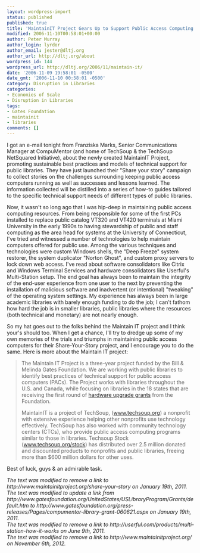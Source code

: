 ```yaml
---
layout: wordpress-import
status: published
published: true
title: 'MaintainIT Project Gears Up to Support Public Access Computing'
modified: 2006-11-10T00:58:01+00:00
author: Peter Murray
author_login: lyrdor
author_email: jester@dltj.org
author_url: http://dltj.org/about
wordpress_id: 144
wordpress_url: http://dltj.org/2006/11/maintain-it/
date: '2006-11-09 19:58:01 -0500'
date_gmt: '2006-11-10 00:58:01 -0500'
category: Disruption in Libraries
categories:
- Economies of Scale
- Disruption in Libraries
tags:
- Gates Foundation
- maintainit
- libraries
comments: []
---
```

<p>I got an e-mail tonight from Franziska Marks, Senior Communications Manager at CompuMentor (and home of TechSoup &amp; the TechSoup NetSquared Initiative), about the newly created <span class="removed_link" title="http://www.maintainitproject.org/">MaintainIT Project</span>,  promoting sustainable best practices and models of technical support for public libraries.  They have just launched their <span class="removed_link" title="http://www.maintainitproject.org/share-your-story">"Share your story" campaign</span> to collect stories on the challenges surrounding keeping public access computers running as well as successes and lessons learned. The information collected will be distilled into a series of how-to guides tailored to the specific technical support needs of different types of public libraries.</p>
<p>Now, it wasn't so long ago that I was hip-deep in maintaining public access computing resources.  From being responsible for some of the first PCs installed to replace public catalog VT320 and VT420 terminals at Miami University in the early 1990s to having stewardship of public and staff computing as the area head for systems at the University of Connecticut, I've tried and witnessed a number of technologies to help maintain computers offered for public use.  Among the various techniques and technologies were custom Windows shells, the "Deep Freeze" system restorer, the system duplicator "Norton Ghost", and custom proxy servers to lock down web access.  I've read about software consolidators like Citrix and Windows Terminal Services and hardware consolidators like <span class="removed_link" title="http://userful.com/products/multi-station-how-it-works">Userful's Multi-Station setup</span>.  The end goal has always been to maintain the integrity of the end-user experience from one user to the next by preventing the installation of malicious software and inadvertent (or intentional) "tweaking" of the operating system settings.  My experience has always been in large academic libraries with barely enough funding to do the job; I can't fathom how hard the job is in smaller libraries, public libraries where the resources (both technical and monetary) are not nearly enough.</p>
<p>So my hat goes out to the folks behind the Maintain IT project and I think your's should too.  When I get a chance, I'll try to dredge up some of my own memories of the trials and triumphs in maintaining public access computers for their Share-Your-Story project, and I encourage you to do the same.  Here is more about the Maintain IT project:</p>
<blockquote><p>The Maintain IT Project is a three-year project funded by the Bill &amp; Melinda Gates Foundation. We are working with public libraries to identify best practices of technical support for public access computers (PACs). The Project works with libraries throughout the U.S. and Canada, while focusing on libraries in the 18 states that are receiving the first round of <a href="http://www.gatesfoundation.org/press-releases/Pages/compumentor-library-grant-060621.aspx" title="Grants - Bill &amp; Melinda Gates Foundation">hardware upgrade grants</a>  from the Foundation.</p>
<p>MaintainIT is a project of TechSoup, (<a href="http://www.techsoup.org/" title="TechSoup.org - The Technology Place for Nonprofits">www.techsoup.org</a>) a nonprofit with extensive experience helping other nonprofits use technology effectively. TechSoup has also worked with community technology centers (CTCs), who provide public access computing programs similar to those in libraries. Techsoup Stock (<a href="http://www.techsoup.org/stock" title="">www.techsoup.org/stock</a>) has distributed over 2.5 million donated and discounted products to nonprofits and public libraries, freeing more than $600 million dollars for other uses.</p></blockquote>
<p>Best of luck, guys &amp; an admirable task.
<p style="padding:0;margin:0;font-style:italic;" class="removed_link">The text was modified to remove a link to http://www.maintainitproject.org/share-your-story on January 19th, 2011.</p>
<p style="padding:0;margin:0;font-style:italic;">The text was modified to update a link from http://www.gatesfoundation.org/UnitedStates/USLibraryProgram/Grants/default.htm to http://www.gatesfoundation.org/press-releases/Pages/compumentor-library-grant-060621.aspx on January 19th, 2011.</p>
<p style="padding:0;margin:0;font-style:italic;" class="removed_link">The text was modified to remove a link to http://userful.com/products/multi-station-how-it-works on June 9th, 2011.</p>
<p style="padding:0;margin:0;font-style:italic;" class="removed_link">The text was modified to remove a link to http://www.maintainitproject.org/ on November 6th, 2012.</p>
